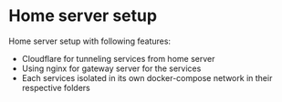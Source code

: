# Home server setup
Home server setup with following features:
- Cloudflare for tunneling services from home server
- Using nginx for gateway server for the services
- Each services isolated in its own docker-compose network in their respective folders
 